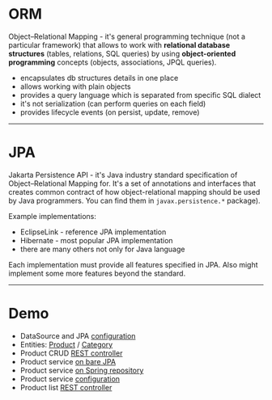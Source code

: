# ORM

Object–Relational Mapping - it's general programming technique (not a particular framework) that allows to work with
**relational database structures** (tables, relations, SQL queries) by using
**object-oriented programming** concepts (objects, associations, JPQL queries).

- encapsulates db structures details in one place
- allows working with plain objects
- provides a query language which is separated from specific SQL dialect
- it's not serialization (can perform queries on each field)
- provides lifecycle events (on persist, update, remove)

---

# JPA

Jakarta Persistence API - it's Java industry standard specification of Object–Relational Mapping for.
It's a set of annotations and interfaces that creates common contract of how object-relational mapping
should be used by Java programmers.
You can find them in `javax.persistence.*` package).

Example implementations:
- EclipseLink - reference JPA implementation
- Hibernate - most popular JPA implementation
- there are many others not only for Java language

Each implementation must provide all features specified in JPA.
Also might implement some more features beyond the standard.

---
# Demo

- DataSource and JPA [configuration](src/main/resources/application.properties)
- Entities:
  [Product](src/main/java/com/opuscapita/demo/products/model/Product.java) /
  [Category](src/main/java/com/opuscapita/demo/products/model/Category.java)
- Product CRUD [REST controller](src/main/java/com/opuscapita/demo/products/product/ProductController.java)
- Product service [on bare JPA](src/main/java/com/opuscapita/demo/products/product/ProductServiceWithJpa.java)
- Product service [on Spring repository](src/main/java/com/opuscapita/demo/products/product/ProductServiceWithRepositories.java)
- Product service [configuration](src/main/java/com/opuscapita/demo/config/BeansConfig.java)
- Product list [REST controller](src/main/java/com/opuscapita/demo/products/list/ProductListController.java)
